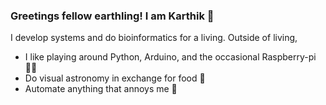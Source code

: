 ### Greetings fellow earthling! I am Karthik 👋
I develop systems and do bioinformatics for a living. Outside of living, 
- I like playing around Python, Arduino, and the occasional Raspberry-pi :man_technologist:
- Do visual astronomy in exchange for food 🔭
- Automate anything that annoys me :space_invader:

<!--
**KarNair/KarNair** is a ✨ _special_ ✨ repository because its `README.md` (this file) appears on your GitHub profile.

Here are some ideas to get you started:

- 🔭 I’m currently working on ...
- 🌱 I’m currently learning ...
- 👯 I’m looking to collaborate on ...
- 🤔 I’m looking for help with ...
- 💬 Ask me about ...
- 📫 How to reach me: ...
- 😄 Pronouns: ...
- ⚡ Fun fact: ...
-->
